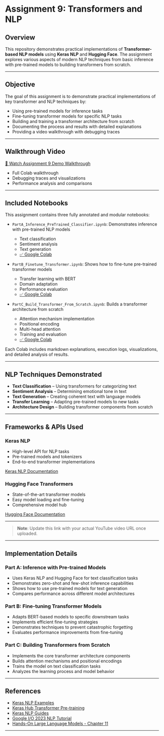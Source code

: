# Assignment 9: Transformers and NLP

## Overview

This repository demonstrates practical implementations of **Transformer-based NLP models** using **Keras NLP** and **Hugging Face**. The assignment explores various aspects of modern NLP techniques from basic inference with pre-trained models to building transformers from scratch.

---

## Objective

The goal of this assignment is to demonstrate practical implementations of key transformer and NLP techniques by:

- Using pre-trained models for inference tasks
- Fine-tuning transformer models for specific NLP tasks
- Building and training a transformer architecture from scratch
- Documenting the process and results with detailed explanations
- Providing a video walkthrough with debugging traces

---
## Walkthrough Video

[🎥 Watch Assignment 9 Demo Walkthrough](https://youtu.be/eIKQMEC_8Cg)

- Full Colab walkthrough
- Debugging traces and visualizations
- Performance analysis and comparisons

---
## Included Notebooks

This assignment contains three fully annotated and modular notebooks:

- `PartA_Inference_PreTrained_Classifier.ipynb`: Demonstrates inference with pre-trained NLP models
  - Text classification
  - Sentiment analysis
  - Text generation
  - [✅ Google Colab](https://colab.research.google.com/drive/1cLfnji-YTmgQxpMP2mZxPxCK2Kq6eAyW?usp=sharing)

- `PartB_Finetune_Transformer.ipynb`: Shows how to fine-tune pre-trained transformer models
  - Transfer learning with BERT
  - Domain adaptation
  - Performance evaluation
  - [✅ Google Colab](https://colab.research.google.com/drive/1zo0fENauhdrTfp3k74L_eWHlfADstucc?usp=sharing)

- `PartC_Build_Transformer_From_Scratch.ipynb`: Builds a transformer architecture from scratch
  - Attention mechanism implementation
  - Positional encoding
  - Multi-head attention
  - Training and evaluation
  - [✅ Google Colab](https://colab.research.google.com/drive/15eezcNnQNPKE19tx4B4cmWLO5EqrKhO0?usp=sharing)

Each Colab includes markdown explanations, execution logs, visualizations, and detailed analysis of results.

---

## NLP Techniques Demonstrated

- **Text Classification** – Using transformers for categorizing text
- **Sentiment Analysis** – Determining emotional tone in text
- **Text Generation** – Creating coherent text with language models
- **Transfer Learning** – Adapting pre-trained models to new tasks
- **Architecture Design** – Building transformer components from scratch

---

## Frameworks & APIs Used

### Keras NLP

- High-level API for NLP tasks
- Pre-trained models and tokenizers
- End-to-end transformer implementations

[Keras NLP Documentation](https://keras.io/keras_nlp/)

### Hugging Face Transformers

- State-of-the-art transformer models
- Easy model loading and fine-tuning
- Comprehensive model hub

[Hugging Face Documentation](https://huggingface.co/docs)

---



> **Note**: Update this link with your actual YouTube video URL once uploaded.

---

## Implementation Details

### Part A: Inference with Pre-trained Models
- Uses Keras NLP and Hugging Face for text classification tasks
- Demonstrates zero-shot and few-shot inference capabilities
- Shows how to use pre-trained models for text generation
- Compares performance across different model architectures

### Part B: Fine-tuning Transformer Models
- Adapts BERT-based models to specific downstream tasks
- Implements efficient fine-tuning strategies
- Demonstrates techniques to prevent catastrophic forgetting
- Evaluates performance improvements from fine-tuning

### Part C: Building Transformers from Scratch
- Implements the core transformer architecture components
- Builds attention mechanisms and positional encodings
- Trains the model on text classification tasks
- Analyzes the learning process and model behavior

---

## References

- [Keras NLP Examples](https://keras.io/examples/nlp)
- [Keras Hub Transformer Pre-training](https://keras.io/keras_hub/guides/transformer_pretraining)
- [Keras NLP Guides](https://keras.io/keras_nlp/#guides)
- [Google I/O 2023 NLP Tutorial](https://io.google/2023/program/79e77594-3e72-4df2-a754-916af4f29ba9)
- [Hands-On Large Language Models - Chapter 11](https://github.com/HandsOnLLM/Hands-On-Large-Language-Models/blob/main/chapter11/Chapter%2011%20-%20Fine-Tuning%20BERT.ipynb)

---
